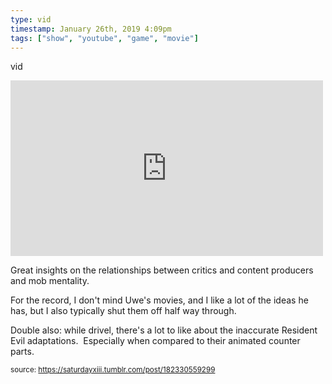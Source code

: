```yaml
---
type: vid
timestamp: January 26th, 2019 4:09pm
tags: ["show", "youtube", "game", "movie"]
---
```

vid
<iframe width="500" height="281"  id="youtube_iframe" src="https://www.youtube.com/embed/SP8EoIBGog0?feature=oembed&amp;enablejsapi=1&amp;origin=http://safe.txmblr.com&amp;wmode=opaque" frameborder="0" allow="accelerometer; autoplay; clipboard-write; encrypted-media; gyroscope; picture-in-picture" allowfullscreen></iframe>                    
                                            
Great insights on the relationships between critics and content producers and mob mentality.  

For the record, I don't mind Uwe's movies, and I like a lot of the ideas he has, but I also typically shut them off half way through.

Double also: while drivel, there's a lot to like about the inaccurate Resident Evil adaptations.  Especially when compared to their animated counter parts.
 
                                                    
<small>source: https://saturdayxiii.tumblr.com/post/182330559299</small>